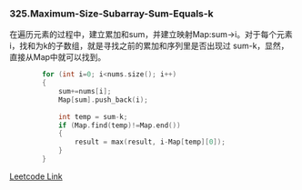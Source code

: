 ### 325.Maximum-Size-Subarray-Sum-Equals-k

在遍历元素的过程中，建立累加和sum，并建立映射Map:sum->i。对于每个元素i，找和为k的子数组，就是寻找之前的累加和序列里是否出现过 sum-k，显然，直接从Map中就可以找到。

```cpp
        for (int i=0; i<nums.size(); i++)
        {
            sum+=nums[i];
            Map[sum].push_back(i);
            
            int temp = sum-k;
            if (Map.find(temp)!=Map.end())
            {
                result = max(result, i-Map[temp][0]);
            }
        }
```


[Leetcode Link](https://leetcode.com/problems/maximum-size-subarray-sum-equals-k)